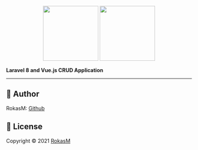<p align="center"><img src="https://upload.wikimedia.org/wikipedia/commons/thumb/9/95/Vue.js_Logo_2.svg/1200px-Vue.js_Logo_2.svg.png" width="150"> <img src="https://upload.wikimedia.org/wikipedia/commons/thumb/9/9a/Laravel.svg/1200px-Laravel.svg.png" width="150"</p>

**Laravel 8 and Vue.js CRUD Application**
    
 -------------------------

 👤 **Author**
-------------------------

RokasM: [Github](https://github.com/gerulisss)


 📝 **License**
------------------------
Copyright © 2021 [RokasM](https://rokasm.lt)<br />

